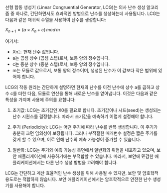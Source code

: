 선형 합동 생성기 (Linear Congruential Generator, LCG)는 의사 난수 생성 알고리즘 중 하나로, 간단하면서도 효과적인 방법으로 난수를 생성하는데 사용됩니다. LCG는 다음과 같은 재귀적 수열을 사용하여 난수를 생성합니다:

$X_{n+1} = (a \times X_n + c) \,mod \,m$

여기서:

- Xn는 현재 난수 값입니다.
- a는 곱셈 상수 (곱셈 스텝)로서, 보통 양의 정수입니다.
- c는 증분 상수 (증분 스텝)로서, 보통 양의 정수입니다.
- m는 모듈로 값으로서, 보통 양의 정수이며, 생성된 난수가 이 값보다 작은 범위에 있어야 합니다.

LCG의 작동 원리는 간단하게 설명하면 현재의 난수를 이전 난수에 상수 a를 곱하고 상수 c를 더한 다음, 모듈로 연산을 통해 새로운 난수를 얻어냅니다. 이것은 다음과 같은 특성을 가지며 사용에 주의를 요합니다:

1. 초기값: LCG는 초기값인 X0를 필요로 합니다. 초기값이나 시드(seed)는 생성되는 난수 시퀀스를 결정합니다. 따라서 초기값을 예측하기 어렵게 설정해야 합니다.
    
2. 주기 (Periodicity): LCG는 어떤 주기에 따라 난수를 반복 생성합니다. 이 주기가 충분히 크면 임의성이 보장됩니다. 그러나 부적절한 매개변수 설정은 짧은 주기를 갖게 할 수 있으며, 이로 인해 난수의 예측 가능성이 증가할 수 있습니다.
    
3. 일반화: LCG는 주기와 예측 가능성 측면에서 일반화의 위험을 내포하고 있으며, 보안 애플리케이션에 사용하기에는 부적합할 수 있습니다. 따라서, 보안에 민감한 애플리케이션에서는 다른 난수 생성 방법을 고려해야 합니다.
    

LCG는 간단하고 계산 효율적인 난수 생성을 위해 사용될 수 있지만, 보안 및 암호학적 용도로는 적합하지 않습니다. 보안 애플리케이션에서는 암호학적으로 안전한 난수 생성기를 사용해야 합니다.